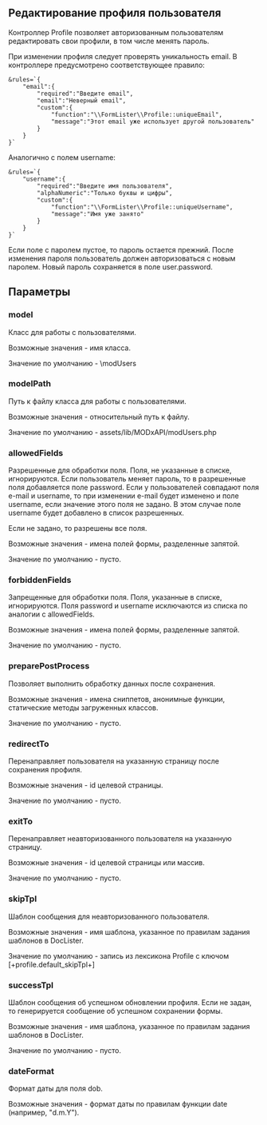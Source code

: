 ## Редактирование профиля пользователя

Контроллер Profile позволяет авторизованным пользователям редактировать свои профили, в том числе менять пароль.

При изменении профиля следует проверять уникальность email. В контроллере предусмотрено соответствующее правило:
```
&rules=`{
    "email":{
        "required":"Введите email",
        "email":"Неверный email",
        "custom":{
            "function":"\\FormLister\\Profile::uniqueEmail",
            "message":"Этот email уже использует другой пользователь"
        }
    }
}`
```
Аналогично с полем username:
```
&rules=`{
    "username":{
        "required":"Введите имя пользователя",
        "alphaNumeric":"Только буквы и цифры",
        "custom":{
            "function":"\\FormLister\\Profile::uniqueUsername",
            "message":"Имя уже занято"
        }
    }
}`
```

Если поле с паролем пустое, то пароль остается прежний. После изменения пароля пользователь должен авторизоваться с новым паролем. Новый пароль сохраняется в поле user.password.


## Параметры
### model
Класс для работы с пользователями.

Возможные значения - имя класса.

Значение по умолчанию - \modUsers

### modelPath
Путь к файлу класса для работы с пользователями.

Возможные значения - относительный путь к файлу.

Значение по умолчанию - assets/lib/MODxAPI/modUsers.php

### allowedFields
Разрешенные для обработки поля. Поля, не указанные в списке, игнорируются. Если пользователь меняет пароль, то в разрешенные поля добавляется поле password. Если у пользователей совпадают поля e-mail и username, то при изменении e-mail будет изменено и поле username, если значение этого поля не задано. В этом случае поле username будет добавлено в список разрешенных.

Если не задано, то разрешены все поля.

Возможные значения - имена полей формы, разделенные запятой. 

Значение по умолчанию - пусто.

### forbiddenFields
Запрещенные для обработки поля. Поля, указанные в списке, игнорируются. Поля password и username исключаются из списка по аналогии с allowedFields.

Возможные значения - имена полей формы, разделенные запятой. 

Значение по умолчанию - пусто.

### preparePostProcess
Позволяет выполнить обработку данных после сохранения.

Возможные значения - имена сниппетов, анонимные функции, статические методы загруженных классов.

Значение по умолчанию - пусто.

### redirectTo
Перенаправляет пользователя на указанную страницу после сохранения профиля.

Возможные значения - id целевой страницы.

Значение по умолчанию - пусто.

### exitTo
Перенаправляет неавторизованного пользователя на указанную страницу.

Возможные значения - id целевой страницы или массив.

Значение по умолчанию - пусто.

### skipTpl
Шаблон сообщения для неавторизованного пользователя.

Возможные значения - имя шаблона, указанное по правилам задания шаблонов в DocLister.

Значение по умолчанию - запись из лексикона Profile с ключом [+profile.default_skipTpl+]

### successTpl
Шаблон сообщения об успешном обновлении профиля. Если не задан, то генерируется сообщение об успешном сохранении формы.

Возможные значения - имя шаблона, указанное по правилам задания шаблонов в DocLister.

Значение по умолчанию - пусто.

### dateFormat
Формат даты для поля dob.

Возможные значения - формат даты по правилам функции date (например, "d.m.Y").
